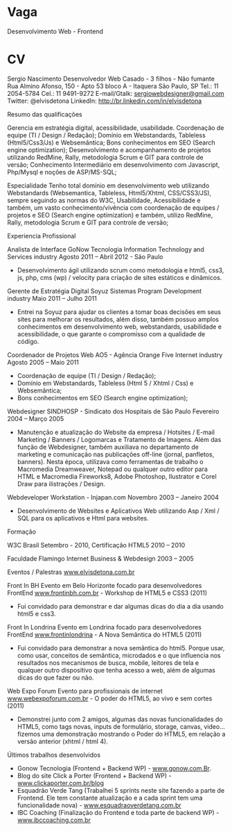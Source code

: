 Vaga
====

Desenvolvimento Web - Frontend

CV
==

Sergio Nascimento
Desenvolvedor Web
Casado - 3 filhos - Não fumante
Rua Almino Afonso, 150 - Apto 53 bloco A - Itaquera
São Paulo, SP
Tel.: 11 2054-5784
Cel.: 11 9491-9272
E-mail/Gtalk: sergiowebdesigner@gmail.com
Twitter: @elvisdetona
LinkedIn: http://br.linkedin.com/in/elvisdetona


Resumo das qualificações

Gerencia em estratégia digital, acessibilidade, usabilidade.
Coordenação de equipe (TI / Design / Redação); 
Domínio em Webstandards, Tableless (Html5/Css3/Js) e Websemântica;
Bons conhecimentos em SEO (Search engine optimization);
Desenvolvimento e acompanhamento de projetos utilizando RedMine, Rally, metodologia Scrum e GIT para controle de versão;
Conhecimento Intermediário em desenvolvimento com Javascript, Php/Mysql e noções de ASP/MS-SQL;

Especialidade
Tenho total domínio em desenvolvimento web utilizando Webstandards (Websemantica, Tableless, Html5/Xhtml, CSS/CSS3/JS), sempre seguindo as normas do W3C, Usabilidade, Acessibilidade e também, um vasto conhecimento/vivência com coordenação de equipes / projetos e SEO (Search engine optimization) e também, utilizo RedMine, Rally, metodologia Scrum e GIT para controle de versão;

Experiencia Profissional

Analista de Interface
GoNow Tecnologia
Information Technology and Services industry
Agosto 2011 – Abril 2012 - São Paulo
 - Desenvolvimento ágil utilizando scrum como metodologia e html5, css3, js, php, cms (wp) / velocity para criação de sites estáticos e dinâmicos.

Gerente de Estratégia Digital
Soyuz Sistemas
Program Development industry
Maio 2011 – Julho 2011
 - Entrei na Soyuz para ajudar os clientes a tomar boas decisões em seus sites para melhorar os resultados, além disso, também possuo amplos conhecimentos em desenvolvimento web, webstandards, usabilidade e acessibilidade, o que garante o compromisso com a qualidade de código.

Coordenador de Projetos Web
AO5 - Agência Orange Five
Internet industry
Agosto 2005 – Maio 2011
 - Coordenação de equipe (TI / Design / Redação);
 - Domínio em Webstandards, Tableless (Html 5 / Xhtml / Css) e Websemântica;
 - Bons conhecimentos em SEO (Search engine optimization);

Webdesigner
SINDHOSP - Sindicato dos Hospitais de São Paulo
Fevereiro 2004 – Março 2005
 - Manutenção e atualização do Website da empresa / Hotsites / E-mail Marketing / Banners / Logomarcas e Tratamento de Imagens.
Além das função de Webdesigner, também auxiliava no departamento de marketing e comunicação nas publicações off-line (jornal, panfletos, banners).
Nesta época, utilizava como ferramentas de trabalho o Macromedia Dreamweaver, Notepad ou qualquer outro editor para HTML e Macromedia Fireworks8, Adobe Photoshop, Ilustrator e Corel Draw para ilistrações / Design.

Webdeveloper
Workstation - Injapan.com
Novembro 2003 – Janeiro 2004
 - Desenvolvimento de Websites e Aplicativos Web utilizando Asp / Xml / SQL para os aplicativos e Html para websites.

Formação

W3C Brasil
Setembro - 2010, Certificação HTML5
2010 – 2010

Faculdade Flamingo
Internet Business & Webdesign
2003 – 2005

Eventos / Palestras
www.elvisdetona.com.br

Front In BH
Evento em Belo Horizonte focado para desenvolvedores FrontEnd
www.frontinbh.com.br - Workshop de HTML5 e CSS3 (2011)
 - Fui convidado para demonstrar e dar algumas dicas do dia a dia usando html5 e css3.

Front In Londrina
Evento em Londrina focado para desenvolvedores FrontEnd
www.frontinlondrina - A Nova Semântica do HTML5 (2011)
 - Fui convidado para demonstrar a nova semântica do html5. Porque usar, como usar, conceitos de semântica, microdados e o que influencia nos resultados nos mecanismos de busca, mobile, leitores de tela e qualquer outro dispositivo que tenha acesso a web, além de algumas dicas do que fazer ou não.

Web Expo Forum
Evento para profissionais de internet
www.webexpoforum.com.br - O poder do HTML5, ao vivo e sem cortes (2011)
 - Demonstrei junto com 2 amigos, algumas das novas funcionalidades do HTML5, como tags novas, inputs de formulário, storage, canvas, video... fizemos uma demonstração mostrando o Poder do HTML5, em relação a versão anterior (xhtml / html 4).

Últimos trabalhos desenvolvidos
- Gonow Tecnologia (Frontend + Backend WP) - www.gonow.com.Br.
- Blog do site Click a Porter (Frontend + Backend WP) -www.clickaporter.com.br/blog
- Esquadrão Verde Tang (Trabalhei 5 sprints neste site fazendo a parte de Frontend. Ele tem constante atualização e a cada sprint tem uma funcionalidade nova) - www.esquadraoverdetang.com.br
- IBC Coaching (Finalização do Frontend e toda parte de backend WP) -www.ibccoaching.com.br

